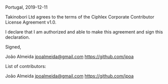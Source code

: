 Portugal, 2019-12-11

Takinobori Ltd agrees to the terms of the Ciphlex Corporate Contributor License
Agreement v1.0.

I declare that I am authorized and able to make this agreement and sign this
declaration.

Signed,

João Almeida jpoalmeida@gmail.com https://github.com/jpoa

List of contributors:

João Almeida jpoalmeida@gmail.com https://github.com/jpoa

